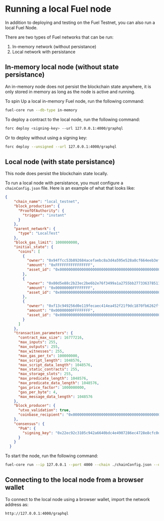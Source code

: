 # Running a local Fuel node

In addition to deploying and testing on the Fuel Testnet, you can also run a local Fuel Node.

There are two types of Fuel networks that can be run:

1. In-memory network (without persistance)
2. Local network with persistance

## In-memory local node (without state persistance)

An in-memory node does not persist the blockchain state anywhere, it is only stored in memory as long as the node is active and running.

To spin Up a local in-memory Fuel node, run the following command:

```sh
fuel-core run --db-type in-memory
```

To deploy a contract to the local node, run the following command:

```sh
forc deploy <signing-key> --url 127.0.0.1:4000/graphql
```

Or to deploy without using a signing key:

```sh
forc deploy --unsigned --url 127.0.0.1:4000/graphql
```

## Local node (with state persistance)

This node does persist the blockchain state locally.

To run a local node with persistance, you must configure a `chainConfig.json` file. Here is an example of what that looks like:

```json
{
    "chain_name": "local_testnet",
    "block_production": {
      "ProofOfAuthority": {
        "trigger": "instant"
      }
    },
    "parent_network": {
      "type": "LocalTest"
    },
    "block_gas_limit": 1000000000,
    "initial_state": {
      "coins": [
        {
          "owner": "0x94ffcc53b892684acefaebc8a3d4a595e528a8cf664eeb3ef36f1020b0809d0d",
          "amount": "0xFFFFFFFFFFFFFFFF",
          "asset_id": "0x0000000000000000000000000000000000000000000000000000000000000000"
        },
        {
          "owner": "0x80d5e88c2b23ec2be6b2e76f3499a1a2755bb2773363785111a719513fb57b8e",
          "amount": "0x00000000FFFFFFFF",
          "asset_id": "0x0000000000000000000000000000000000000000000000000000000000000000"
        },
        {
          "owner": "0xf13c949256d0e119fecaec414ea452f21f9dc1870fb6262ff53b37c32cab4749",
          "amount": "0x00000000FFFFFFFF",
          "asset_id": "0x0000000000000000000000000000000000000000000000000000000000000000"
        }
      ]
    },
    "transaction_parameters": {
      "contract_max_size": 16777216,
      "max_inputs": 255,
      "max_outputs": 255,
      "max_witnesses": 255,
      "max_gas_per_tx": 100000000,
      "max_script_length": 1048576,
      "max_script_data_length": 1048576,
      "max_static_contracts": 255,
      "max_storage_slots": 255,
      "max_predicate_length": 1048576,
      "max_predicate_data_length": 1048576,
      "gas_price_factor": 1000000000,
      "gas_per_byte": 4,
      "max_message_data_length": 1048576
    },
    "block_producer": {
      "utxo_validation": true,
      "coinbase_recipient": "0x0000000000000000000000000000000000000000000000000000000000000000"
    },
    "consensus": {
      "PoA": {
        "signing_key": "0x22ec92c3105c942a6640bdc4e4907286ec4728e8cfc0d8ac59aad4d8e1ccaefb"
      }
    }
  }
  ```

  To start the node, run the following command:

```sh
fuel-core run --ip 127.0.0.1 --port 4000 --chain ./chainConfig.json --db-path ./.fueldb
```

## Connecting to the local node from a browser wallet

To connect to the local node using a browser wallet, import the network address as:

```sh
http://127.0.0.1:4000/graphql
```

